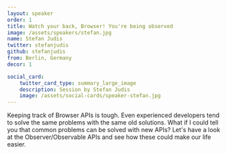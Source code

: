 ```yaml
---
layout: speaker
order: 1
title: Watch your back, Browser! You're being observed
image: /assets/speakers/stefan.jpg
name: Stefan Judis
twitter: stefanjudis
github: stefanjudis
from: Berlin, Germany
decor: 1

social_card:
    twitter_card_type: summary_large_image
    description: Session by Stefan Judis
    image: /assets/social-cards/speaker-stefan.jpg
---
```


Keeping track of Browser APIs is tough. Even experienced developers tend to solve the same problems with the same old solutions. What if I could tell you that common problems can be solved with new APIs? Let's have a look at the Observer/Observable APIs and see how these could make our life easier.